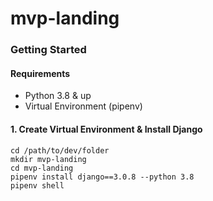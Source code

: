 # mvp-landing
### Getting Started

#### Requirements
- Python 3.8 & up
- Virtual Environment (pipenv)

#### 1. Create Virtual Environment & Install Django
```
cd /path/to/dev/folder
mkdir mvp-landing
cd mvp-landing
pipenv install django==3.0.8 --python 3.8
pipenv shell
```
